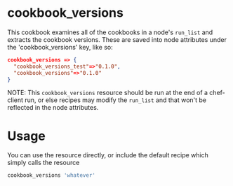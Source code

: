 # cookbook_versions

This cookbook examines all of the cookbooks in a node's `run_list` and extracts the cookbook versions.  These are saved into node attributes under the 'cookbook_versions' key, like so:

```json
cookbook_versions => {
  "cookbook_versions_test"=>"0.1.0",
  "cookbook_versions"=>"0.1.0"
}
```

NOTE: This `cookbook_versions` resource should be run at the end of a chef-client run, or else recipes may modify the `run_list` and that won't be reflected in the node attributes.

# Usage

You can use the resource directly, or include the default recipe which simply calls the resource

```ruby
cookbook_versions 'whatever'
```
